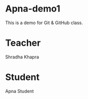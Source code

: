 # Apna-demo1
This is a demo for Git &amp; GitHub class. 
 
 # Teacher 
  Shradha Khapra

  # Student 
   Apna Student